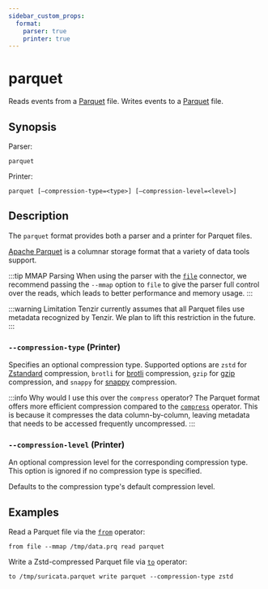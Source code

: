 ```yaml
---
sidebar_custom_props:
  format:
    parser: true
    printer: true
---
```


# parquet

Reads events from a [Parquet][parquet] file. Writes events to a [Parquet][parquet] file.

[parquet]: https://parquet.apache.org/

## Synopsis

Parser:

```
parquet
```

Printer:

```
parquet [—compression-type=<type>] [—compression-level=<level>]
```


## Description

The `parquet` format provides both a parser and a printer for Parquet files.

[Apache Parquet][parquet] is a columnar storage format that a variety of data
tools support.

:::tip MMAP Parsing
When using the parser with the [`file`](../connectors/file.md) connector, we
recommend passing the `--mmap` option to `file` to give the parser full control
over the reads, which leads to better performance and memory usage.
:::

:::warning Limitation
Tenzir currently assumes that all Parquet files use metadata recognized by
Tenzir. We plan to lift this restriction in the future.
:::

### `--compression-type` (Printer)

Specifies an optional compression type. Supported options are `zstd` for
[Zstandard][zstd-docs] compression, `brotli` for [brotli][brotli-docs]
compression, `gzip` for [gzip][gzip-docs] compression, and `snappy` for
[snappy][snappy-docs] compression.

[zstd-docs]: http://facebook.github.io/zstd/
[gzip-docs]: https://www.gzip.org
[brotli-docs]: https://www.brotli.org
[snappy-docs]: https://google.github.io/snappy/

:::info Why would I use this over the `compress` operator?
The Parquet format offers more efficient compression compared to the
[`compress`](../operators/compress.md) operator. This is because it compresses
the data column-by-column, leaving metadata that needs to be accessed frequently
uncompressed.
:::

### `--compression-level` (Printer)

An optional compression level for the corresponding compression type. This
option is ignored if no compression type is specified.

Defaults to the compression type's default compression level.

[parquet-and-feather-blog]: ../../../../blog/parquet-and-feather-writing-security-telemetry/

## Examples

Read a Parquet file via the [`from`](../operators/from.md) operator:

```
from file --mmap /tmp/data.prq read parquet
```

Write a Zstd-compressed Parquet file via [`to`](../operators/to.md) operator:

```
to /tmp/suricata.parquet write parquet --compression-type zstd
```
